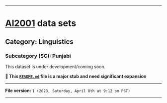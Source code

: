 
***

# [AI2001](https://github.com/seanpm2001/AI2001/) data sets

## Category: Linguistics

### Subcategory (SC): Punjabi

This dataset is under development/coming soon.

**🌱️ This [`README.md`](/README.md) file is a major stub and need significant expansion**

***

**File version:** `1 (2023, Saturday, April 8th at 9:12 pm PST)`

***
